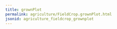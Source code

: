 ```yaml
---
title: grownPlot
permalink: agriculture/FieldCrop.grownPlot.html
jsonid: agriculture_fieldcrop_grownplot
---
```

